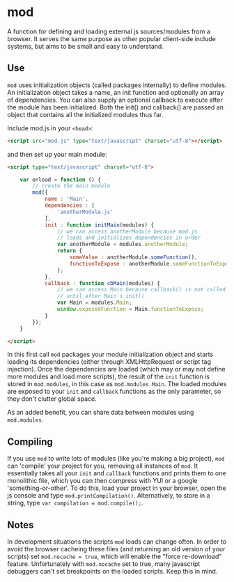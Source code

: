 mod
=======
A function for defining and loading external js sources/modules from a browser. It serves the same purpose as other popular client-side include systems, but aims to be small and easy to understand.

Use
---
`mod` uses initialization objects (called packages internally) to define modules. An initialization object takes a name, an init function and optionally an array of dependencies. You can also supply an optional callback to execute after the module has been initialized. Both the init() and callback() are passed an object that contains all the initialized modules thus far.

Include mod.js in your `<head>`:
	
```html
<script src="mod.js" type="text/javascript" charset="utf-8"></script>
```

and then set up your main module:

```html
<script type="text/javascript" charset="utf-8">
```
```javascript
	var onload = function () {
		// create the main module
		mod({
			name : 'Main',
			dependencies : [
				'anotherModule.js'
			],
			init : function initMain(modules) {
				// we can access anotherModule because mod.js
				// loads and initializes dependencies in order
				var anotherModule = modules.anotherModule;
				return {
					someValue : anotherModule.someFunction(),
					functionToExpose : anotherModule.someFunctionToExpose
				};
			},
			callback : function cbMain(modules) {
				// we can access Main because callback() is not called
				// until after Main's init()
				var Main = modules.Main;
				window.exposedFunction = Main.functionToExpose;
			}
		});
	}
```
```html
</script>
```

In this first call `mod` packages your module initialization object and starts loading its dependencies (either through XMLHttpRequest or script tag injection). Once the dependencies are loaded (which may or may not define more modules and load more scripts), the result of the `init` function is stored in `mod.modules`, in this case as `mod.modules.Main`. The loaded modules are exposed to your `init` and `callback` functions as the only parameter, so they don't clutter global space.

As an added benefit, you can share data between modules using `mod.modules`.

Compiling
---------
If you use `mod` to write lots of modules (like you're making a big project), `mod` can 'compile' your project for you, removing all instances of `mod`. It essentially takes all your `init` and `callback` functions and prints them to one monolithic file, which you can then compress with YUI or a google 'something-or-other'. 
To do this, load your project in your browser, open the js console and type `mod.printCompilation()`. Alternatively, to store in a string, type `var compilation = mod.compile();`.

Notes
-----
In development situations the scripts `mod` loads can change often. In order to avoid the browser cacheing these files (and returning an old version of your scripts) set `mod.nocache = true`, which will enable the "force re-download" feature. Unfortunately with `mod.nocache` set to true, many javascript debuggers can't set breakpoints on the loaded scripts. Keep this in mind.